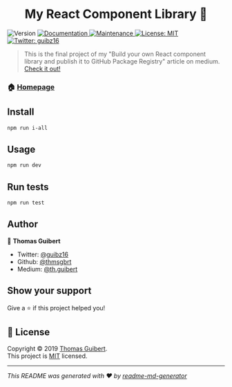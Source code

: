 <h1 align="center">My React Component Library 👋</h1>
<p>
  <img alt="Version" src="https://img.shields.io/badge/version-1.0.0-blue.svg?cacheSeconds=2592000" />
  <a href="https://github.com/thmsgbrt/my-react-component-library#readme" target="_blank">
    <img alt="Documentation" src="https://img.shields.io/badge/documentation-yes-brightgreen.svg" />
  </a>
  <a href="https://github.com/thmsgbrt/my-react-component-library/graphs/commit-activity" target="_blank">
    <img alt="Maintenance" src="https://img.shields.io/badge/Maintained%3F-yes-green.svg" />
  </a>
  <a href="https://github.com/thmsgbrt/my-react-component-library/blob/master/LICENSE" target="_blank">
    <img alt="License: MIT" src="https://img.shields.io/github/license/thmsgbrt/My React Component Library" />
  </a>
  <a href="https://twitter.com/guibz16" target="_blank">
    <img alt="Twitter: guibz16" src="https://img.shields.io/twitter/follow/guibz16.svg?style=social" />
  </a>
</p>

> This is the final project of my "Build your own React component library and publish it to GitHub Package Registry" article on medium. [Check it out!](https://github.com/thmsgbrt)

### 🏠 [Homepage](https://github.com/thmsgbrt/my-react-component-library)

## Install

```sh
npm run i-all
```

## Usage

```sh
npm run dev
```

## Run tests

```sh
npm run test
```

## Author

👤 **Thomas Guibert**

- Twitter: [@guibz16](https://twitter.com/guibz16)
- Github: [@thmsgbrt](https://github.com/thmsgbrt)
- Medium: [@th.guibert](https://medium.com/@th.guibert)

## Show your support

Give a ⭐️ if this project helped you!

## 📝 License

Copyright © 2019 [Thomas Guibert](https://github.com/thmsgbrt).<br />
This project is [MIT](https://github.com/thmsgbrt/my-react-component-library/blob/master/LICENSE) licensed.

---

_This README was generated with ❤️ by [readme-md-generator](https://github.com/kefranabg/readme-md-generator)_
